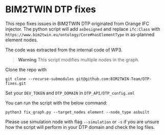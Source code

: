 # BIM2TWIN DTP fixes

This repo fixes issues in BIM2TWIN DTP originated from Orange IFC injector. The python script will add `asDesigned` and
replace `ifc:Class` with `https://www.bim2twin.eu/ontology/Core#hasElementType` in as-planned element nodes.

The code was extracted from the internal code of WP3.

> **Warning**
> This script modifies multiple nodes in the graph.

Clone the repo with 

```shell
git clone --recurse-submodules git@github.com:BIM2TWIN-Team/DTP-fixes.git
```

Set your `DEV_TOKEN` and `DTP_DOMAIN` in `DTP_API/DTP_config.xml`

You can run the script with the below command:

```shell
python3 fix_graph.py --target_nodes element --node_type asbuilt 
```

Please use simulation node with flag `--simulation` or `-s` if you are unsure how the script will perform in your DTP
domain and check the log files.